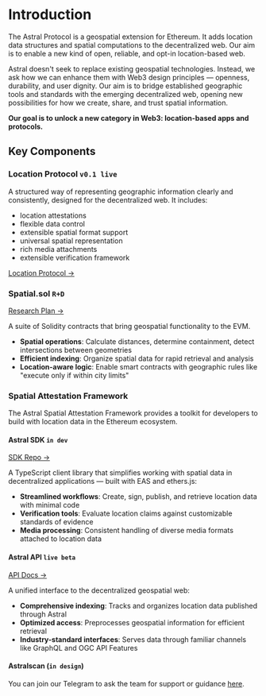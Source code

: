 # Introduction

The Astral Protocol is a geospatial extension for Ethereum. It adds location data structures and spatial computations to the decentralized web. Our aim is to enable a new kind of open, reliable, and opt-in location-based web. 

Astral doesn't seek to replace existing geospatial technologies. Instead, we ask how we can enhance them with Web3 design principles — openness, durability, and user dignity. Our aim is to bridge established geographic tools and standards with the emerging decentralized web, opening new possibilities for how we create, share, and trust spatial information. 

**Our goal is to unlock a new category in Web3: location-based apps and protocols.**

## Key Components

### Location Protocol `v0.1 live`

A structured way of representing geographic information clearly and consistently, designed for the decentralized web. It includes:
- location attestations
- flexible data control
- extensible spatial format support
- universal spatial representation
- rich media attachments
- extensible verification framework

[Location Protocol →](./location-proof-protocol/introduction)


### Spatial.sol `R+D`

[Research Plan →](./verifiable-geocomputation/introduction)

A suite of Solidity contracts that bring geospatial functionality to the EVM.

- **Spatial operations**: Calculate distances, determine containment, detect intersections between geometries
- **Efficient indexing**: Organize spatial data for rapid retrieval and analysis
- **Location-aware logic**: Enable smart contracts with geographic rules like "execute only if within city limits"


### Spatial Attestation Framework

The Astral Spatial Attestation Framework provides a toolkit for developers to build with location data in the Ethereum ecosystem.

#### Astral SDK `in dev`
[SDK Repo →](https://github.com/DecentralizedGeo/astral-sdk)

A TypeScript client library that simplifies working with spatial data in decentralized applications — built with EAS and ethers.js:

- **Streamlined workflows**: Create, sign, publish, and retrieve location data with minimal code
- **Verification tools**: Evaluate location claims against customizable standards of evidence
- **Media processing**: Consistent handling of diverse media formats attached to location data



#### Astral API `live beta`
[API Docs →](./api/getting-started)

A unified interface to the decentralized geospatial web:

- **Comprehensive indexing**: Tracks and organizes location data published through Astral
- **Optimized access**: Preprocesses geospatial information for efficient retrieval
- **Industry-standard interfaces**: Serves data through familiar channels like GraphQL and OGC API Features


#### Astralscan (`in design`)



You can join our Telegram to ask the team for support or guidance [here](https://t.me/+UkTOSXnDcDM5ZTBk).
